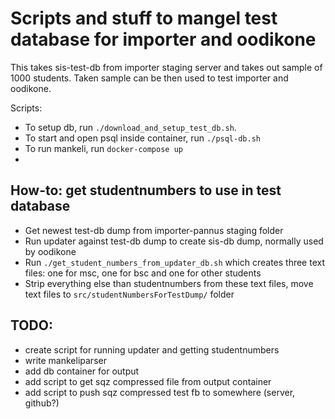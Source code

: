 # Scripts and stuff to mangel test database for importer and oodikone

This takes sis-test-db from importer staging server and takes out sample of
1000 students. Taken sample can be then used to test importer and oodikone.

Scripts:

- To setup db, run `./download_and_setup_test_db.sh`.
- To start and open psql inside container, run `./psql-db.sh`
- To run mankeli, run `docker-compose up`
-
## How-to: get studentnumbers to use in test database
- Get newest test-db dump from importer-pannus staging folder
- Run updater against test-db dump to create sis-db dump, normally used by oodikone
- Run `./get_student_numbers_from_updater_db.sh` which creates three text files: one for msc, one for bsc and one for other students
- Strip everything else than studentnumbers from these text files, move text files to `src/studentNumbersForTestDump/` folder

## TODO:
- create script for running updater and getting studentnumbers
- write mankeliparser
- add db container for output
- add script to get sqz compressed file from output container
- add script to push sqz compressed test fb to somewhere (server, github?)
